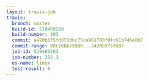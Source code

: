 ```yaml
---
layout: travis-job
travis:
  branch: master
  build-id: 528489200
  build-number: 293
  commit: a420b5f5fd373d6c75ce961708f9fc61b745e8b7
  commit-range: 88c16bb75580...a420b5f5fd37
  job-id: 528489203
  job-number: 293.3
  os-name: linux
  test-result: 0
---
```

